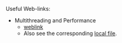 Useful Web-links:

- Multithreading and Performance
  - [weblink](https://forums.unrealengine.com/t/multithreading-and-performance-in-unreal/1216417)
  - Also see the corresponding [local file](MultithreadingandPerformanceinUnreal.html).
